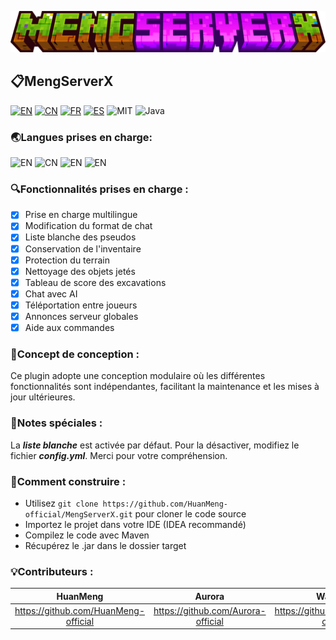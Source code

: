 ![MSX](./icon/msx.png)
## 📋MengServerX

[![EN](https://img.shields.io/badge/English-Click-blue)](../README.md)
[![CN](https://img.shields.io/badge/简体中文-Click-red)](./README_zh.md)
[![FR](https://img.shields.io/badge/Français-Click-yellow)](./README_fr.md)
[![ES](https://img.shields.io/badge/Español-Click-brown)](./README_es.md)
![MIT](https://img.shields.io/badge/License-MIT-green)
![Java](https://img.shields.io/badge/Language-Java-orange)

### 🌏Langues prises en charge:
![EN](https://img.shields.io/badge/English-100%25-blue)
![CN](https://img.shields.io/badge/简体中文-100%25-blue)
![EN](https://img.shields.io/badge/Français-100%25-blue)
![EN](https://img.shields.io/badge/Español-100%25-blue)

### 🔍Fonctionnalités prises en charge :
- [x] Prise en charge multilingue
- [x] Modification du format de chat
- [x] Liste blanche des pseudos
- [x] Conservation de l'inventaire
- [x] Protection du terrain
- [x] Nettoyage des objets jetés
- [x] Tableau de score des excavations
- [x] Chat avec AI
- [x] Téléportation entre joueurs
- [x] Annonces serveur globales
- [x] Aide aux commandes

### 🧩Concept de conception :
Ce plugin adopte une conception modulaire où les différentes fonctionnalités sont indépendantes, facilitant la maintenance et les mises à jour ultérieures.

### 📌Notes spéciales :
La ***liste blanche*** est activée par défaut. Pour la désactiver, modifiez le fichier ***config.yml***. Merci pour votre compréhension.

### 🔨Comment construire :
- Utilisez `git clone https://github.com/HuanMeng-official/MengServerX.git` pour cloner le code source
- Importez le projet dans votre IDE (IDEA recommandé)
- Compilez le code avec Maven
- Récupérez le .jar dans le dossier target

### 💡Contributeurs :
|HuanMeng|Aurora|WanNing|
|:------:|:----:|:-----:|
|https://github.com/HuanMeng-official|https://github.com/Aurora-official|https://github.com/WanNing-official|